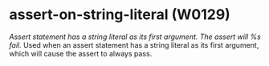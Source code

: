 # assert-on-string-literal (W0129)

*Assert statement has a string literal as its first argument. The assert
will %s fail.* Used when an assert statement has a string literal as its
first argument, which will cause the assert to always pass.
